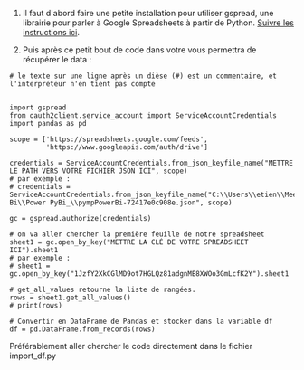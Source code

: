 1. Il faut d'abord faire une petite installation pour utiliser gspread, une librairie pour parler à Google Spreadsheets à partir de Python. [Suivre les instructions ici](https://gspread.readthedocs.io/en/latest/oauth2.html). 

2. Puis après ce petit bout de code dans votre vous permettra de récupérer le data : 

```
# le texte sur une ligne après un dièse (#) est un commentaire, et l'interpréteur n'en tient pas compte


import gspread
from oauth2client.service_account import ServiceAccountCredentials
import pandas as pd

scope = ['https://spreadsheets.google.com/feeds',
         'https://www.googleapis.com/auth/drive']

credentials = ServiceAccountCredentials.from_json_keyfile_name("METTRE LE PATH VERS VOTRE FICHIER JSON ICI", scope)
# par exemple : 
# credentials = ServiceAccountCredentials.from_json_keyfile_name("C:\\Users\\etien\\MeetUp Bi\\Power PyBi_\\pympPowerBi-72417e0c908e.json", scope)

gc = gspread.authorize(credentials)

# on va aller chercher la première feuille de notre spreadsheet
sheet1 = gc.open_by_key("METTRE LA CLÉ DE VOTRE SPREADSHEET ICI").sheet1
# par exemple : 
# sheet1 = gc.open_by_key("1JzfY2XkCGlMD9ot7HGLQz81adgnME8XWOo3GmLcfK2Y").sheet1

# get_all_values retourne la liste de rangées.
rows = sheet1.get_all_values()
# print(rows)

# Convertir en DataFrame de Pandas et stocker dans la variable df
df = pd.DataFrame.from_records(rows)
```

Préférablement aller chercher le code directement dans le fichier import_df.py

